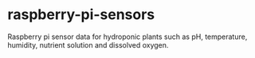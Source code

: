 # raspberry-pi-sensors
Raspberry pi sensor data for hydroponic plants such as pH, temperature, humidity, nutrient solution and dissolved oxygen.
